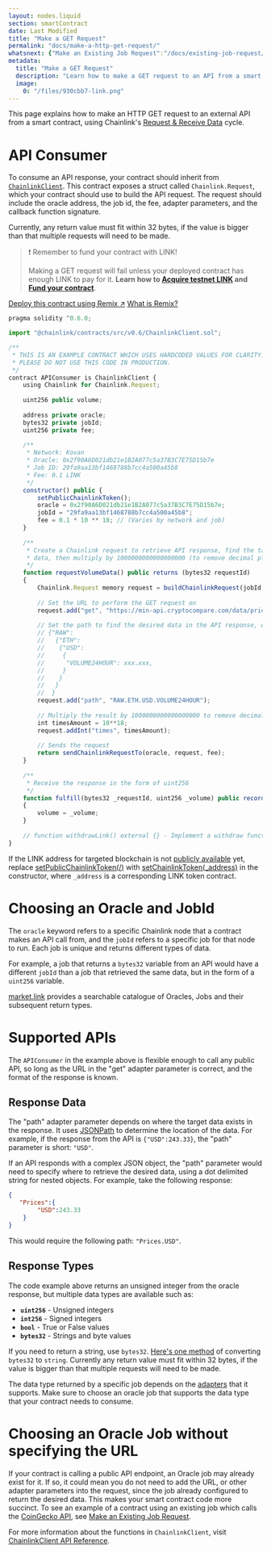 ```yaml
---
layout: nodes.liquid
section: smartContract
date: Last Modified
title: "Make a GET Request"
permalink: "docs/make-a-http-get-request/"
whatsnext: {"Make an Existing Job Request":"/docs/existing-job-request/", "API Reference":"/docs/chainlink-framework/", "Contract Addresses":"/docs/decentralized-oracles-ethereum-mainnet/"}
metadata: 
  title: "Make a GET Request"
  description: "Learn how to make a GET request to an API from a smart contract, using Chainlink."
  image: 
    0: "/files/930cbb7-link.png"
---
```

This page explains how to make an HTTP GET request to an external API from a smart contract, using Chainlink's [Request & Receive Data](../request-and-receive-data/) cycle.

# API Consumer

To consume an API response, your contract should inherit from <a href="https://github.com/smartcontractkit/chainlink/blob/master/contracts/src/v0.6/ChainlinkClient.sol" target="_blank">`ChainlinkClient`</a>. This contract exposes a struct called `Chainlink.Request`, which your contract should use to build the API request. The request should include the oracle address, the job id, the fee, adapter parameters, and the callback function signature.

Currently, any return value must fit within 32 bytes, if the value is bigger than that multiple requests will need to be made.

>❗️ Remember to fund your contract with LINK!
>
> Making a GET request will fail unless your deployed contract has enough LINK to pay for it. **Learn how to [Acquire testnet LINK](../acquire-link/) and [Fund your contract](../fund-your-contract/)**.

<div class="remix-callout">
    <a href="https://remix.ethereum.org/#version=soljson-v0.6.7+commit.b8d736ae.js&optimize=false&evmVersion=null&gist=8a28f5ee239b7815b935d883f1239904" target="_blank" class="cl-button--ghost solidity-tracked">Deploy this contract using Remix ↗</a>
    <a href="../deploy-your-first-contract/" title="">What is Remix?</a>
</div>

```javascript Kovan
pragma solidity ^0.6.0;

import "@chainlink/contracts/src/v0.6/ChainlinkClient.sol";

/**
 * THIS IS AN EXAMPLE CONTRACT WHICH USES HARDCODED VALUES FOR CLARITY.
 * PLEASE DO NOT USE THIS CODE IN PRODUCTION.
 */
contract APIConsumer is ChainlinkClient {
    using Chainlink for Chainlink.Request;
  
    uint256 public volume;
    
    address private oracle;
    bytes32 private jobId;
    uint256 private fee;
    
    /**
     * Network: Kovan
     * Oracle: 0x2f90A6D021db21e1B2A077c5a37B3C7E75D15b7e
     * Job ID: 29fa9aa13bf1468788b7cc4a500a45b8
     * Fee: 0.1 LINK
     */
    constructor() public {
        setPublicChainlinkToken();
        oracle = 0x2f90A6D021db21e1B2A077c5a37B3C7E75D15b7e;
        jobId = "29fa9aa13bf1468788b7cc4a500a45b8";
        fee = 0.1 * 10 ** 18; // (Varies by network and job)
    }
    
    /**
     * Create a Chainlink request to retrieve API response, find the target
     * data, then multiply by 1000000000000000000 (to remove decimal places from data).
     */
    function requestVolumeData() public returns (bytes32 requestId) 
    {
        Chainlink.Request memory request = buildChainlinkRequest(jobId, address(this), this.fulfill.selector);
        
        // Set the URL to perform the GET request on
        request.add("get", "https://min-api.cryptocompare.com/data/pricemultifull?fsyms=ETH&tsyms=USD");
        
        // Set the path to find the desired data in the API response, where the response format is:
        // {"RAW":
        //   {"ETH":
        //    {"USD":
        //     {
        //      "VOLUME24HOUR": xxx.xxx,
        //     }
        //    }
        //   }
        //  }
        request.add("path", "RAW.ETH.USD.VOLUME24HOUR");
        
        // Multiply the result by 1000000000000000000 to remove decimals
        int timesAmount = 10**18;
        request.addInt("times", timesAmount);
        
        // Sends the request
        return sendChainlinkRequestTo(oracle, request, fee);
    }
    
    /**
     * Receive the response in the form of uint256
     */ 
    function fulfill(bytes32 _requestId, uint256 _volume) public recordChainlinkFulfillment(_requestId)
    {
        volume = _volume;
    }
 
    // function withdrawLink() external {} - Implement a withdraw function to avoid locking your LINK in the contract
}
```

If the LINK address for targeted blockchain is not [publicly available](../link-token-contracts/) yet, replace [setPublicChainlinkToken(/)](../chainlink-framework/#setpublicchainlinktoken) with [setChainlinkToken(_address)](../chainlink-framework/#setchainlinktoken) in the constructor, where `_address` is a corresponding LINK token contract.

# Choosing an Oracle and JobId

The `oracle` keyword refers to a specific Chainlink node that a contract makes an API call from, and the `jobId` refers to a specific job for that node to run. Each job is unique and returns different types of data. 

For example, a job that returns a `bytes32` variable from an API would have a different `jobId` than a job that retrieved the same data, but in the form of a `uint256` variable.

[market.link](https://market.link/) provides a searchable catalogue of Oracles, Jobs and their subsequent return types.

# Supported APIs

The `APIConsumer` in the example above is flexible enough to call any public API, so long as the URL in the "get" adapter parameter is correct, and the format of the response is known. 

## Response Data

The "path" adapter parameter depends on where the target data exists in the response. It uses <a href="https://jsonpath.com/" target="_blank">JSONPath</a> to determine the location of the data. For example, if the response from the API is `{"USD":243.33}`, the "path" parameter is short: `"USD"`.

If an API responds with a complex JSON object, the "path" parameter would need to specify where to retrieve the desired data, using a dot delimited string for nested objects. For example, take the following response:

```JSON
{
   "Prices":{
        "USD":243.33
    }
}
```

This would require the following path: `"Prices.USD"`.

## Response Types

The code example above returns an unsigned integer from the oracle response, but multiple data types are available such as:

* **`uint256`** - Unsigned integers
* **`int256`** - Signed integers
* **`bool`** - True or False values
* **`bytes32`** - Strings and byte values

If you need to return a string, use `bytes32`. <a href="https://gist.github.com/alexroan/a8caf258218f4065894ecd8926de39e7" target="_blank">Here's one method</a> of converting `bytes32` to `string`. Currently any return value must fit within 32 bytes, if the value is bigger than that multiple requests will need to be made.

The data type returned by a specific job depends on the [adapters](../adapters/) that it supports. Make sure to choose an oracle job that supports the data type that your contract needs to consume. 

# Choosing an Oracle Job without specifying the URL

If your contract is calling a public API endpoint, an Oracle job may already exist for it. If so, it could mean you do not need to add the URL, or other adapter parameters into the request, since the job already configured to return the desired data. This makes your smart contract code more succinct. To see an example of a contract using an existing job which calls the <a href="https://www.coingecko.com/en/api#explore-api" target="_blank">CoinGecko API</a>, see [Make an Existing Job Request](../existing-job-request/).

For more information about the functions in `ChainlinkClient`, visit [ChainlinkClient API Reference](../chainlink-framework/).
